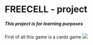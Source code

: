 # FREECELL - project
##### This project is for learning purposes
First of all this game is a cards game
![](https://www.pgm-team.tk/static/media/5211713.dc76449c.png)
